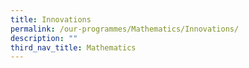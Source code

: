 ```yaml
---
title: Innovations
permalink: /our-programmes/Mathematics/Innovations/
description: ""
third_nav_title: Mathematics
---
```

